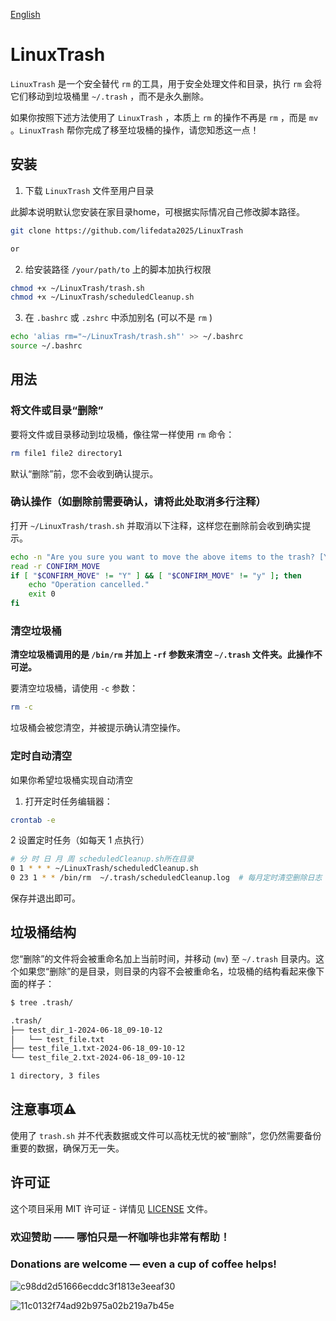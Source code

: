 [English](./README.md)

# LinuxTrash

`LinuxTrash` 是一个安全替代 `rm` 的工具，用于安全处理文件和目录，执行 `rm` 会将它们移动到垃圾桶里 `~/.trash` ，而不是永久删除。

如果你按照下述方法使用了 `LinuxTrash` ，本质上 `rm` 的操作不再是 `rm` ，而是 `mv` 。`LinuxTrash` 帮你完成了移至垃圾桶的操作，请您知悉这一点！


## 安装

1. 下载 `LinuxTrash` 文件至用户目录

此脚本说明默认您安装在家目录home，可根据实际情况自己修改脚本路径。

```bash
git clone https://github.com/lifedata2025/LinuxTrash

or


```

2. 给安装路径 `/your/path/to` 上的脚本加执行权限
```bash
chmod +x ~/LinuxTrash/trash.sh
chmod +x ~/LinuxTrash/scheduledCleanup.sh
```

3. 在 `.bashrc` 或 `.zshrc` 中添加别名 (可以不是 `rm` )
```bash
echo 'alias rm="~/LinuxTrash/trash.sh"' >> ~/.bashrc
source ~/.bashrc
```


## 用法
### 将文件或目录“删除”

要将文件或目录移动到垃圾桶，像往常一样使用 `rm` 命令：
```bash
rm file1 file2 directory1
```
默认“删除”前，您不会收到确认提示。

### 确认操作（如删除前需要确认，请将此处取消多行注释）

打开 `~/LinuxTrash/trash.sh` 并取消以下注释，这样您在删除前会收到确实提示。

```bash
echo -n "Are you sure you want to move the above items to the trash? [Y/N]: "
read -r CONFIRM_MOVE
if [ "$CONFIRM_MOVE" != "Y" ] && [ "$CONFIRM_MOVE" != "y" ]; then
    echo "Operation cancelled."
    exit 0
fi
```

### 清空垃圾桶

**清空垃圾桶调用的是 `/bin/rm` 并加上 `-rf` 参数来清空 `~/.trash` 文件夹。此操作不可逆。**

要清空垃圾桶，请使用 `-c` 参数：
```bash
rm -c
```
垃圾桶会被您清空，并被提示确认清空操作。

### 定时自动清空
如果你希望垃圾桶实现自动清空

1. 打开定时任务编辑器：

```bash
crontab -e
```

2 设置定时任务（如每天 1 点执行）

```bash
# 分 时 日 月 周 scheduledCleanup.sh所在目录
0 1 * * * ~/LinuxTrash/scheduledCleanup.sh
0 23 1 * * /bin/rm  ~/.trash/scheduledCleanup.log  # 每月定时清空删除日志
```

保存并退出即可。

## 垃圾桶结构

您“删除”的文件将会被重命名加上当前时间，并移动 (`mv`) 至 `~/.trash` 目录内。这个如果您“删除”的是目录，则目录的内容不会被重命名，垃圾桶的结构看起来像下面的样子：
```bash
$ tree .trash/

.trash/
├── test_dir_1-2024-06-18_09-10-12
│   └── test_file.txt
├── test_file_1.txt-2024-06-18_09-10-12
└── test_file_2.txt-2024-06-18_09-10-12

1 directory, 3 files
```

## 注意事项⚠️

使用了 `trash.sh` 并不代表数据或文件可以高枕无忧的被“删除”，您仍然需要备份重要的数据，确保万无一失。

## 许可证

这个项目采用 MIT 许可证 - 详情见 [LICENSE](./LICENSE) 文件。

### 欢迎赞助 —— 哪怕只是一杯咖啡也非常有帮助！
### Donations are welcome — even a cup of coffee helps!

![c98dd2d51666ecddc3f1813e3eeaf30](https://github.com/user-attachments/assets/da09772b-146b-4d27-828f-012225527d33)

![11c0132f74ad92b975a02b219a7b45e](https://github.com/user-attachments/assets/c2dddd0d-fe0f-40ad-8672-6b51cf77696a)


